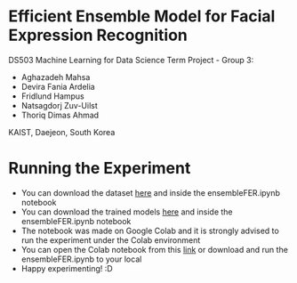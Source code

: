 # Efficient Ensemble Model for Facial Expression Recognition
DS503 Machine Learning for Data Science Term Project - Group 3:
* Aghazadeh Mahsa
* Devira Fania Ardelia
* Fridlund Hampus
* Natsagdorj Zuv-Uilst
* Thoriq Dimas Ahmad

KAIST, Daejeon, South Korea

# Running the Experiment
* You can download the dataset [here](https://drive.google.com/uc?id=1TOiNfQdH8GVWcNBC9v_YktuwXCbdLuq-) and inside the ensembleFER.ipynb notebook
* You can download the trained models [here](https://drive.google.com/uc?id=1DFo9738zbmV1MJ2h5tQzO3BEk-Iulf4i) and inside the ensembleFER.ipynb notebook
* The notebook was made on Google Colab and it is strongly advised to run the experiment under the Colab environment
* You can open the Colab notebook from this [link](https://colab.research.google.com/drive/1ssc930UmTXBqlF0JMkIio6IYtDZJ3h0J#scrollTo=HldvGAUHme0g) or download and run the ensembleFER.ipynb to your local
* Happy experimenting! :D
